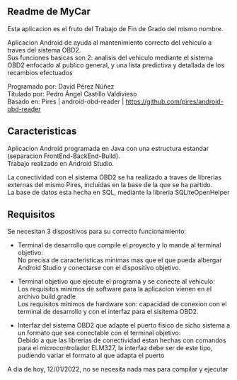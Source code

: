 ## Readme de MyCar ##

Esta aplicacion es el fruto del Trabajo de Fin de Grado del mismo nombre.

Aplicacion Android de ayuda al mantenimiento correcto del vehiculo a traves del sistema OBD2.  
Sus funciones basicas son 2: analisis del vehiculo mediante el sistema OBD2 enfocado al publico general, y una lista predictiva y detallada de los recambios efectuados

Programado por: David Pérez Núñez  
Titulado por: Pedro Ángel Castillo Valdivieso  
Basado en: Pires | android-obd-reader | https://github.com/pires/android-obd-reader  

## Caracteristicas ##

Aplicacion Android programada en Java con una estructura estandar (separacion FrontEnd-BackEnd-Build).  
Trabajo realizado en Android Studio.

La conectividad con el sistema OBD2 se ha realizado a traves de librerias externas del mismo Pires, incluidas en la base de la que se ha partido.  
La base de datos esta hecha en SQL, mediante la libreria SQLiteOpenHelper

## Requisitos ##

Se necesitan 3 dispositivos para su correcto funcionamiento:

- Terminal de desarrollo que compile el proyecto y lo mande al terminal objetivo:  
	No precisa de caracteristicas minimas mas que el que pueda albergar Android Studio y conectarse con el dispositivo objetivo.

- Terminal objetivo que ejecute el programa y se conecte al vehiculo:  
	Los requisitos minimos de software para la aplicacion vienen en el archivo build.gradle  
	Los requisitos minimos de hardware son: capacidad de conexion con el terminal de desarrollo y con el interfaz para el sisitema OBD2.

- Interfaz del sistema OBD2 que adapte el puerto fisico de sicho sistema a un formato que sea conectable con el terminal objetivo:  
	Debido a que las librerias de conectividad estan hechas con comandos para el microcontrolador ELM327, la interfaz debe ser de este tipo, pudiendo variar el formato al que adapta el puerto

A dia de hoy, 12/01/2022, no se necesita nada mas para compilar y ejecutar


